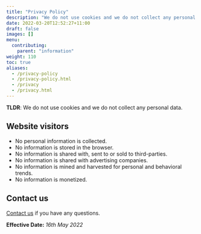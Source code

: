 ```yaml
---
title: "Privacy Policy"
description: "We do not use cookies and we do not collect any personal data."
date: 2022-03-20T12:52:27+11:00
draft: false
images: []
menu:
  contributing:
    parent: "information"
weight: 110
toc: true
aliases:
  - /privacy-policy
  - /privacy-policy.html
  - /privacy
  - /privacy.html
---
```


__TLDR__: We do not use cookies and we do not collect any personal data.

## Website visitors

* No personal information is collected.
* No information is stored in the browser.
* No information is shared with, sent to or sold to third-parties.
* No information is shared with advertising companies.
* No information is mined and harvested for personal and behavioral trends.
* No information is monetized.

## Contact us

[Contact us](contact.md) if you have any questions.

__Effective Date:__ *16th May 2022*
